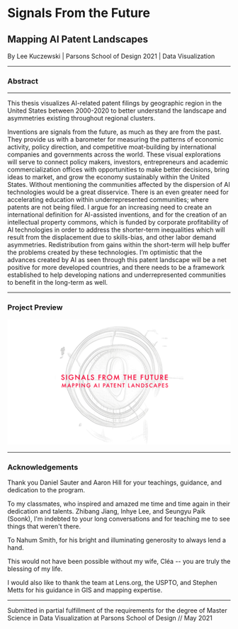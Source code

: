 # Signals From the Future
## Mapping AI Patent Landscapes

By Lee Kuczewski | Parsons School of Design 2021 | Data Visualization

---

### Abstract

--- 

This thesis visualizes AI-related patent filings by geographic region in the United States between 2000-2020 to better understand the landscape and asymmetries existing throughout regional clusters.

Inventions are signals from the future, as much as they are from the past. They provide us with a barometer for measuring the patterns of economic activity, policy direction, and competitive moat-building by international companies and governments across the world. These visual explorations will serve to connect policy makers, investors, entrepreneurs and academic commercialization offices with opportunities to make better decisions, bring ideas to market, and grow the economy sustainably within the United States.
Without mentioning the communities affected by the dispersion of AI technologies would be a great disservice. There is an even greater need for accelerating education within underrepresented communities; where patents are not being filed. I argue for an increasing need to create an international definition for AI-assisted inventions, and for the creation of an intellectual property commons, which is funded by corporate profitability of AI technologies in order to address the shorter-term inequalities which will result from the displacement due to skills-bias, and other labor demand asymmetries. Redistribution from gains within the short-term will help buffer the problems created by these technologies. I’m optimistic that the advances created by AI as seen through this patent landscape will be a net positive for more developed countries, and there needs to be a framework established to help developing nations and underrepresented communities to benefit in the long-term as well.

---

### Project Preview
![](https://github.com/leeallennyc/thesis/blob/main/preview.png)

---

### Acknowledgements
Thank you Daniel Sauter and Aaron Hill for your teachings, guidance, and dedication to the program. 

To my classmates, who inspired and amazed me time and time again in their dedication and talents. Zhibang Jiang, Inhye Lee, and Seungyu Paik (Soonk), I'm indebted to your long conversations and for teaching me to see things that weren't there.   

To Nahum Smith, for his bright and illuminating generosity to always lend a hand. 

This would not have been possible without my wife, Cléa -- you are truly the blessing of my life.

I would also like to thank the team at Lens.org, the USPTO, and Stephen Metts for his guidance in GIS and mapping expertise. 

---

Submitted in partial fulfillment of the requirements for the degree of Master Science in Data Visualization at Parsons School of Design // May 2021
